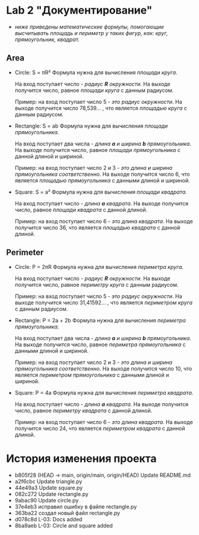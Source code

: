 # Lab 2 "Документирование"
- *ниже приведены математические формулы, помогающие высчитывать площадь и периметр у таких фигур, как: круг, прямоугольник, квадрат.*
## Area
- Circle: S = πR²
  Формула нужна для вычисления *площади круга*.

  На вход поступает число - _радиус **R** окружности_. На выходе получится число, равное *площади круга* с данным радиусом.

  Пример: на вход поступает число 5 - _это радиус окружности_. На выходе получится число 78,539... , что является *площадью круга* с данным радиусом.
  
- Rectangle: S = ab
  Формула нужна для вычисления *площади прямоугольника*.

  На вход поступает два числа - _длина **a** и ширина **b** прямоугольника_. На выходе получится число, равное *площади прямоугольника* с данной длиной и шириной.

  Пример: на вход поступает число 2 и 3 - _это длина и ширина прямоугольника соответственно_. На выходе получится число 6, что является *площадью прямоугольника* с данными длиной и шириной.
  
- Square: S = a²
  Формула нужна для вычисления *площади квадрата*.

  На вход поступает число - _длина **a** квадрата_. На выходе получится число, равное *площади квадрата* с данной длиной.

  Пример: на вход поступает число 6 - _это длина квадрата_. На выходе получится число 36, что является *площадью квадрата* с данной длиной.
  
## Perimeter
- Circle: P = 2πR
  Формула нужна для вычисления *периметра круга*.

  На вход поступает число - _радиус **R** окружности_. На выходе получится число, равное *периметру круга* с данным радиусом.

  Пример: на вход поступает число 5 - _это радиус окружности_. На выходе получится число 31,41592... , что является *периметром круга* с данным радиусом.
  
- Rectangle: P = 2a + 2b
  Формула нужна для вычисления *периметра прямоугольника*.

  На вход поступает два числа - _длина **a** и ширина **b** прямоугольника_. На выходе получится число, равное *периметра прямоугольника* с данными длиной и шириной.

  Пример: на вход поступает число 2 и 3 - _это длина и ширина прямоугольника соответственно_. На выходе получится число 10, что является *периметром прямоугольника* с данными длиной и шириной.
  
- Square: P = 4a
  Формула нужна для вычисления *периметра квадрата*.

  На вход поступает число - _длина **a** квадрата_. На выходе получится число, равное *периметру квадрата* с данной длиной.

  Пример: на вход поступает число 6 - _это длина квадрата_. На выходе получится число 24, что является *периметром квадрата* с данной длиной.
  
# История изменения проекта 
- b805f28 (HEAD -> main, origin/main, origin/HEAD) Update README.md
- a2f6cbc Update triangle.py
- 44e49a3 Update square.py
- 082c272 Update rectangle.py
- 9abac90 Update circle.py
- 37e4eb3 исправил ошибку в файле rectangle.py
- 363ba22 создал новый файл rectangle.py
- d078c8d L-03: Docs added
- 8ba9aeb L-03: Circle and square added
